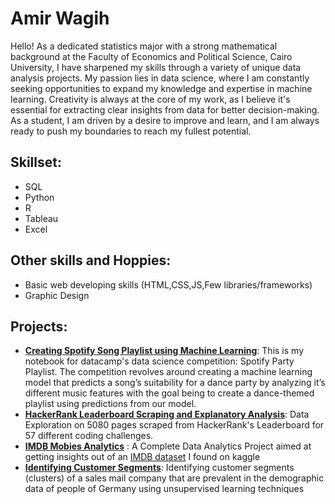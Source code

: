 # Amir Wagih
Hello! As a dedicated statistics major with a strong mathematical background at the Faculty of Economics and Political Science, Cairo University, I have sharpened my skills through a variety of unique data analysis projects. My passion lies in data science, where I am constantly seeking opportunities to expand my knowledge and expertise in machine learning. Creativity is always at the core of my work, as I believe it's essential for extracting clear insights from data for better decision-making. As a student, I am driven by a desire to improve and learn, and I am always ready to push my boundaries to reach my fullest potential.

## Skillset: 
- SQL
- Python 
- R
- Tableau
- Excel
## Other skills and Hoppies:
- Basic web developing skills (HTML,CSS,JS,Few libraries/frameworks)
- Graphic Design

## Projects:
  - [**Creating Spotify Song Playlist using Machine Learning**](https://app.datacamp.com/workspace/w/c5f87929-bbc7-4165-88ca-5be720c3eb90/edit): This is my notebook for datacamp's data science competition: Spotify Party Playlist. The competition revolves around creating a machine learning model that predicts a song’s suitability for a dance party by analyzing it’s different music features with the goal being to create a dance-themed playlist using predictions from our model.
  - [**HackerRank Leaderboard Scraping and Explanatory Analysis**](https://github.com/AmirWagih1/hackerrank-leaderboard-scraping-and-eda): Data Exploration on 5080 pages  scraped from HackerRank's Leaderboard for 57 different coding challenges.
  - [**IMDB Mobies Analytics**](https://github.com/AmirWagih1/imdb-movie-dataset-analytics) : A Complete Data Analytics Project aimed at getting insights out of an  [IMDB dataset](https://www.kaggle.com/datasets/ngochieunguyen/imdb-extensive) I found on kaggle
  - [**Identifying Customer Segments**](https://github.com/AmirWagih1/identify_customer_segments): Identifying customer segments (clusters) of a sales mail company that are prevalent in the demographic data of people of Germany using unsupervised learning techniques
